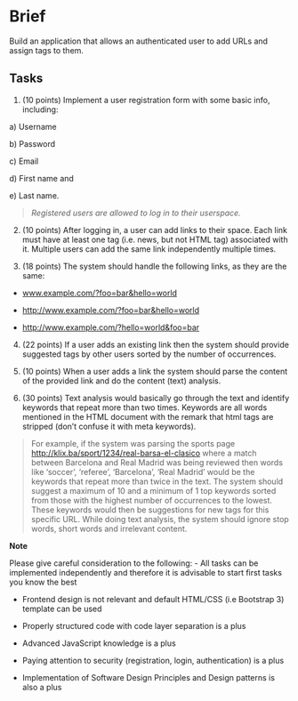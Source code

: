 
# Brief

  

Build an application that allows an authenticated user to add URLs and assign tags to them.

  

## Tasks

  

1. (10 points) Implement a user registration form with some basic info, including:

a) Username

b) Password

c) Email

d) First name and

e) Last name.

  

>  *Registered users are allowed to log in to their userspace.*

  

2. (10 points) After logging in, a user can add links to their space. Each link must have at least one tag (i.e. news, but not HTML tag) associated with it. Multiple users can add the same link independently multiple times.

3. (18 points) The system should handle the following links, as they are the same:

- www.example.com/?foo=bar&hello=world

- <http://www.example.com/?foo=bar&hello=world>

- <http://www.example.com/?hello=world&foo=bar>

4. (22 points) If a user adds an existing link then the system should provide suggested tags by other users sorted by the number of occurrences.

5. (10 points) When a user adds a link the system should parse the content of the provided link and do the content (text) analysis.

6. (30 points) Text analysis would basically go through the text and identify keywords that repeat more than two times. Keywords are all words mentioned in the HTML document with the remark that html tags are stripped (don’t confuse it with meta keywords).


> For example, if the system was parsing the sports page <http://klix.ba/sport/1234/real-barsa-el-clasico> where a match between Barcelona and Real Madrid was being reviewed then words like ‘soccer’, ‘referee’, ‘Barcelona’, ‘Real Madrid’ would be the keywords that repeat more than twice in the text. The system should suggest a maximum of 10 and a minimum of 1 top keywords sorted from those with the highest number of occurrences to the lowest. These keywords would then be suggestions for new tags for this specific URL. While doing text analysis, the system should ignore stop words, short words and irrelevant content.

  

**Note**

Please give careful consideration to the following:
	- All tasks can be implemented independently and therefore it is advisable to start first tasks you know the best
- Frontend design is not relevant and default HTML/CSS (i.e Bootstrap 3) template can be used

- Properly structured code with code layer separation is a plus

- Advanced JavaScript knowledge is a plus

- Paying attention to security (registration, login, authentication) is a plus

- Implementation of Software Design Principles and Design patterns is also a plus
